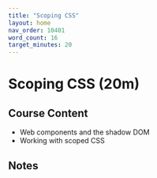 ```yaml
---
title: "Scoping CSS"
layout: home
nav_order: 10401
word_count: 16
target_minutes: 20
---
```

# Scoping CSS (20m)

## Course Content

- Web components and the shadow DOM
- Working with scoped CSS

## Notes














